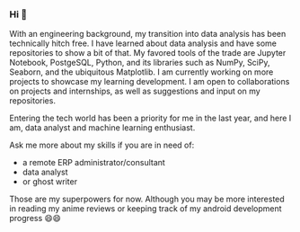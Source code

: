 ### Hi 👋 

With an engineering background, my transition into data analysis has been technically hitch free. I have learned about data analysis and have some repositories to show a bit of that. My favored tools of the trade are Jupyter Notebook, PostgeSQL, Python, and its libraries such as NumPy, SciPy, Seaborn, and the ubiquitous Matplotlib. I am currently working on more projects to showcase my learning development. I am open to collaborations on projects and internships, as well as suggestions and input on my repositories.

Entering the tech world has been a priority for me in the last year, and here I am, data analyst and machine learning enthusiast.

Ask me more about my skills if you are in need of:

- a remote ERP administrator/consultant
- data analyst 
- or ghost writer

Those are my superpowers for now. Although you may be more interested in reading my anime reviews or keeping track of my android development progress 😄😄


<!--
**TayloredSuites/TayloredSuites** is a ✨ _special_ ✨ repository because its `README.md` (this file) appears on your GitHub profile.

Here are some ideas to get you started:

- 🔭 I’m currently working on ...
- 🌱 I’m currently learning ...
- 👯 I’m looking to collaborate on ...
- 🤔 I’m looking for help with ...
- 💬 Ask me about ...
- 📫 How to reach me: ...
- 😄 Pronouns: ...
- ⚡ Fun fact: ...
-->
